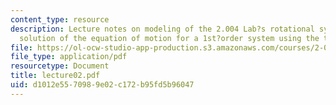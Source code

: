 ```yaml
---
content_type: resource
description: Lecture notes on modeling of the 2.004 Lab?s rotational system, and analytical
  solution of the equation of motion for a 1st?order system using the time domain.
file: https://ol-ocw-studio-app-production.s3.amazonaws.com/courses/2-004-systems-modeling-and-control-ii-fall-2007/d1012e5570989e02c172b95fd5b96047_lecture02.pdf
file_type: application/pdf
resourcetype: Document
title: lecture02.pdf
uid: d1012e55-7098-9e02-c172-b95fd5b96047
---
```

